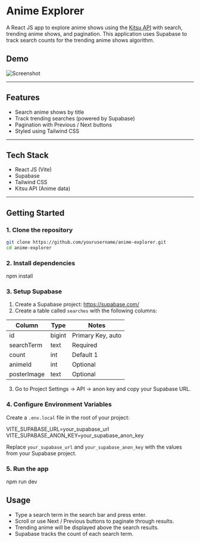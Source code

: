 # Anime Explorer

A React JS app to explore anime shows using the [Kitsu API](https://kitsu.docs.apiary.io/) with search, trending anime shows, and pagination. This application uses Supabase to track search counts for the trending anime shows algorithm.

## Demo

![Screenshot](./public/anime-explorer.png)

---

## Features

- Search anime shows by title
- Track trending searches (powered by Supabase)
- Pagination with Previous / Next buttons
- Styled using Tailwind CSS

---

## Tech Stack

- React JS (Vite)
- Supabase
- Tailwind CSS
- Kitsu API (Anime data)

---

## Getting Started

### 1. Clone the repository

```bash
git clone https://github.com/yourusername/anime-explorer.git
cd anime-explorer
```

### 2. Install dependencies

npm install

### 3. Setup Supabase

1. Create a Supabase project: https://supabase.com/
2. Create a table called `searches` with the following columns:

Column       | Type    | Notes
------------ | ------- | ------------------
id           | bigint  | Primary Key, auto
searchTerm   | text    | Required
count        | int     | Default 1
animeId      | int     | Optional
posterImage  | text    | Optional

3. Go to Project Settings -> API -> anon key and copy your Supabase URL.

### 4. Configure Environment Variables

Create a `.env.local` file in the root of your project:

VITE_SUPABASE_URL=your_supabase_url
VITE_SUPABASE_ANON_KEY=your_supabase_anon_key

Replace `your_supabase_url` and `your_supabase_anon_key` with the values from your Supabase project.

### 5. Run the app

npm run dev

## Usage

- Type a search term in the search bar and press enter.
- Scroll or use Next / Previous buttons to paginate through results.
- Trending anime will be displayed above the search results.
- Supabase tracks the count of each search term.
